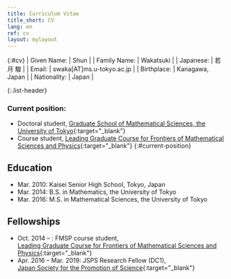 ```yaml
---
title: Curriculum Vitae
title_short: CV
lang: en
ref: cv
layout: mylayout
---
```


{:#cv}
| Given Name:  | Shun                      |
| Family Name: | Wakatsuki                 |
| Japanese:    | 若月 駿                   |
| Email:       | swaka[AT]ms.u-tokyo.ac.jp |
| Birthplace:  | Kanagawa, Japan           |
| Nationality: | Japan                     |

{:.list-header}
### Current position:
- Doctoral student,
  [Graduate School of Mathematical Sciences, the University of Tokyo](http://www.ms.u-tokyo.ac.jp/index.html){:target="_blank"}
- Course student,
  [Leading Graduate Course for Frontiers of Mathematical Sciences and Physics](http://fmsp.ms.u-tokyo.ac.jp/index_e.html){:target="_blank"}
{:#current-position}

## Education
- Mar. 2010: Kaisei Senior High School, Tokyo, Japan
- Mar. 2014: B.S. in Mathematics, the University of Tokyo
- Mar. 2016: M.S. in Mathematical Sciences, the University of Tokyo

## Fellowships
-  Oct. 2014 – : FMSP course student,<br>
   [Leading Graduate Course for Frontiers of Mathematical Sciences and Physics](http://fmsp.ms.u-tokyo.ac.jp/index_e.html){:target="_blank"}
-  Apr. 2016 – Mar. 2019: JSPS Research Fellow (DC1),<br>
   [Japan Society for the Promotion of Science](https://www.jsps.go.jp/english/index.html){:target="_blank"}
